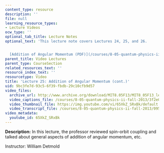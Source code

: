 ```yaml
---
content_type: resource
description: ''
file: null
learning_resource_types:
- Lecture Videos
ocw_type: ''
optional_tab_title: Lecture Notes
optional_text: 'This lecture note covers Lectures 24, 25, and 26.


  [Addition of Angular Momentum (PDF)](/courses/8-05-quantum-physics-ii-fall-2013/resources/mit8_05f13_chap_10)'
parent_title: Video Lectures
parent_type: CourseSection
related_resources_text: ''
resource_index_text: ''
resourcetype: Video
title: 'Lecture 25: Addition of Angular Momentum (cont.)'
uid: 9bc3fe7d-93c5-6f39-fbdb-29c10cfb9d57
video_files:
  archive_url: http://www.archive.org/download/MIT8.05F13/MIT8_05F13_lec25_300k.mp4
  video_captions_file: /courses/8-05-quantum-physics-ii-fall-2013/3f2e0901a2a35dfdb8ff01b4f5e168cb_65XkZ_SRxBk.vtt
  video_thumbnail_file: https://img.youtube.com/vi/65XkZ_SRxBk/default.jpg
  video_transcript_file: /courses/8-05-quantum-physics-ii-fall-2013/095686ddffe0159118f88ee8b6c70ae9_65XkZ_SRxBk.pdf
video_metadata:
  youtube_id: 65XkZ_SRxBk
---
```


**Description:** In this lecture, the professor reviewed spin-orbit coupling and talked about general aspects of addition of angular momentum, etc.

Instructor: William Detmold